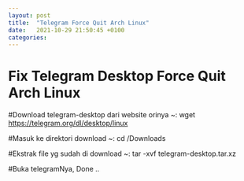 ```yaml
---
layout: post
title:  "Telegram Force Quit Arch Linux"
date:   2021-10-29 21:50:45 +0100
categories:
---
```


# Fix Telegram Desktop Force Quit Arch Linux

#Download telegram-desktop dari website orinya
~: wget https://telegram.org/dl/desktop/linux

#Masuk ke direktori download
~: cd /Downloads

#Ekstrak file yg sudah di download
~: tar -xvf telegram-desktop.tar.xz

#Buka telegramNya, Done ..

